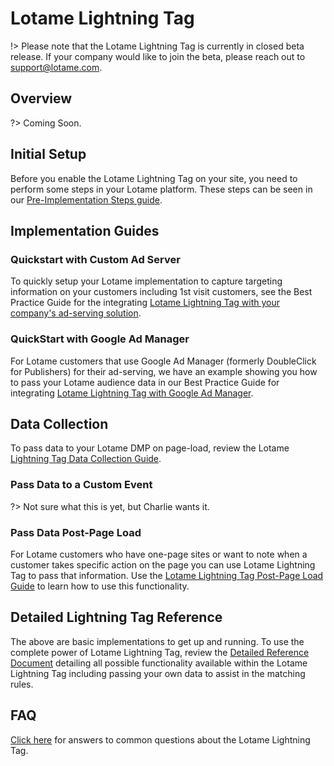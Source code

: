 # Lotame Lightning Tag

!> Please note that the Lotame Lightning Tag is currently in closed beta release. If your company would like to join the beta, please reach out to support@lotame.com.

## Overview

?> Coming Soon.

## Initial Setup

Before you enable the Lotame Lightning Tag on your site, you need to perform some steps in your Lotame platform. These steps can be seen in our [Pre-Implementation Steps guide](lightning-tag/implementation-setup-tasks.md).

## Implementation Guides

### Quickstart with Custom Ad Server

To quickly setup your Lotame implementation to capture targeting information on your customers including 1st visit customers, see the Best Practice Guide for the integrating [Lotame Lightning Tag with your company's ad-serving solution](lightning-tag/implementation-generic).

### QuickStart with Google Ad Manager

For Lotame customers that use Google Ad Manager (formerly DoubleClick for Publishers) for their ad-serving, we have an example showing you how to pass your Lotame audience data in our Best Practice Guide for integrating [Lotame Lightning Tag with Google Ad Manager](lightning-tag/implementation-google-ad-manager.md).

## Data Collection

To pass data to your Lotame DMP on page-load, review the Lotame [Lightning Tag Data Collection Guide](lightning-tag/data-collection.md).

### Pass Data to a Custom Event

?> Not sure what this is yet, but Charlie wants it.

### Pass Data Post-Page Load

For Lotame customers who have one-page sites or want to note when a customer takes specific action on the page you can use Lotame Lightning Tag to pass that information. Use the [Lotame Lightning Tag Post-Page Load Guide](lightning-tag/data-collection-post-page-load.md) to learn how to use this functionality.

## Detailed Lightning Tag Reference

The above are basic implementations to get up and running. To use the complete power of Lotame Lightning Tag, review the [Detailed Reference Document](lightning-tag/detailed-reference.md) detailing all possible functionality available within the Lotame Lightning Tag including passing your own data to assist in the matching rules.

## FAQ

[Click here](lightning-tag/faq.md) for answers to common questions about the Lotame Lightning Tag.
